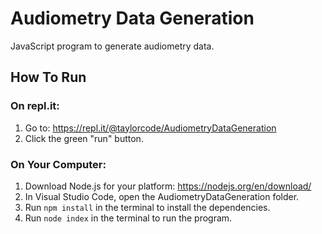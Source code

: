 # Audiometry Data Generation
JavaScript program to generate audiometry data.

## How To Run

### On repl.it:
1. Go to: https://repl.it/@taylorcode/AudiometryDataGeneration
2. Click the green "run" button.

### On Your Computer:
1. Download Node.js for your platform: https://nodejs.org/en/download/
2. In Visual Studio Code, open the AudiometryDataGeneration folder.
3. Run `npm install` in the terminal to install the dependencies.
4. Run `node index` in the terminal to run the program.
